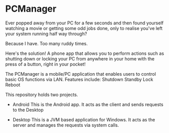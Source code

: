 # PCManager
Ever popped away from your PC for a few seconds and then found yourself watching a movie or getting some odd jobs done, only to realise you've left your system running half way through?

Because I have. Too many ruddy times.

Here's the solution! A phone app that allows you to perform actions such as shutting down or locking your PC from anywhere in your home with the press of a button, right in your pocket!

The PCManager is a mobile/PC application that enables users to control basic OS functions via LAN.
Features include:
	Shutdown
	Standby
	Lock
	Reboot
	
This repository holds two projects.
- Android
	This is the Android app. It acts as the client and sends requests to the Desktop
	
- Desktop
	This is a JVM based application for Windows. It acts as the server and manages the requests via system calls.
	

